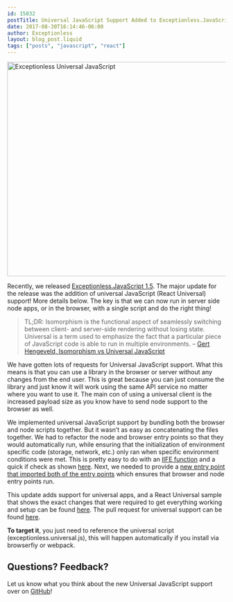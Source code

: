 ```yaml
---
id: 15832
postTitle: Universal JavaScript Support Added to Exceptionless.JavaScript
date: 2017-08-30T16:14:46-06:00
author: Exceptionless
layout: blog_post.liquid
tags: ["posts", "javascript", "react"]
---
```

<img loading="lazy" class="aligncenter size-large wp-image-15833" src="https://exceptionless.com/assets/universal-javascript-1024x538.jpg" alt="Exceptionless Universal JavaScript" width="940" height="494" data-id="15833" srcset="https://exceptionless.com/assets/universal-javascript-1024x538.jpg 1024w, https://exceptionless.com/assets/universal-javascript-300x158.jpg 300w, https://exceptionless.com/assets/universal-javascript-768x403.jpg 768w, https://exceptionless.com/assets/universal-javascript.jpg 1200w" sizes="(max-width: 940px) 100vw, 940px" />

Recently, we released [Exceptionless.JavaScript 1.5](https://exceptionless.com/javascript-client-v1-5-release-details-notes/). The major update for the release was the addition of universal JavaScript (React Universal) support! More details below. The key is that we can now run in server side node apps, or in the browser, with a single script and do the right thing!

> TL;DR: Isomorphism is the functional aspect of seamlessly switching between client- and server-side rendering without losing state. Universal is a term used to emphasize the fact that a particular piece of JavaScript code is able to run in multiple environments. &#8211; [Gert Hengeveld, Isomorphism vs Universal JavaScript](https://medium.com/@ghengeveld/isomorphism-vs-universal-javascript-4b47fb481beb)

<!--more-->

We have gotten lots of requests for Universal JavaScript support. What this means is that you can use a library in the browser or server without any changes from the end user. This is great because you can just consume the library and just know it will work using the same API service no matter where you want to use it. The main con of using a universal client is the increased payload size as you know have to send node support to the browser as well.

We implemented universal JavaScript support by bundling both the browser and node scripts together. But it wasn&#8217;t as easy as concatenating the files together. We had to refactor the node and browser entry points so that they would automatically run, while ensuring that the initialization of environment specific code (storage, network, etc.) only ran when specific environment conditions were met. This is pretty easy to do with an [IIFE function](https://en.wikipedia.org/wiki/Immediately-invoked_function_expression) and a quick if check as shown [here](https://github.com/exceptionless/Exceptionless.JavaScript/blob/v1.5.4/src/exceptionless.ts#L14-L38). Next, we needed to provide a [new entry point that imported both of the entry points](https://github.com/exceptionless/Exceptionless.JavaScript/blob/v1.5.4/src/exceptionless.universal.ts) which ensures that browser and node entry points run.

This update adds support for universal apps, and a React Universal sample that shows the exact changes that were required to get everything working and setup can be found [here](https://github.com/niemyjski/react-redux-universal-hot-example/commit/7f7c01ca1b328f3389c3919a53376bccbbfe1f08). The pull request for universal support can be found [here](https://github.com/exceptionless/Exceptionless.JavaScript/pull/75).

**To target it**, you just need to reference the universal script (exceptionless.universal.js), this will happen automatically if you install via browserfiy or webpack.

## Questions? Feedback?

Let us know what you think about the new Universal JavaScript support over on [GitHub](https://github.com/exceptionless/Exceptionless.JavaScript/issues)!

